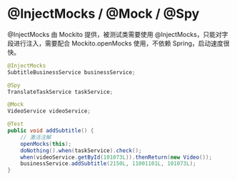 # @InjectMocks / @Mock / @Spy


<div class="mb-2">
@InjectMocks 由 Mockito 提供，被测试类需要使用 @InjectMocks，只能对字段进行注入，需要配合 Mockito.openMocks 使用，不依赖 Spring，启动速度很快。
</div>



```java 
@InjectMocks
SubtitleBusinessService businessService;

@Spy
TranslateTaskService taskService;

@Mock
VideoService videoService;

@Test
public void addSubtitle() {
    // 激活注解
    openMocks(this);
    doNothing().when(taskService).check();
    when(videoService.getById(101073L)).thenReturn(new Video());
    businessService.addSubtitle(2150L, 11001101L, 101073L);
}
```
